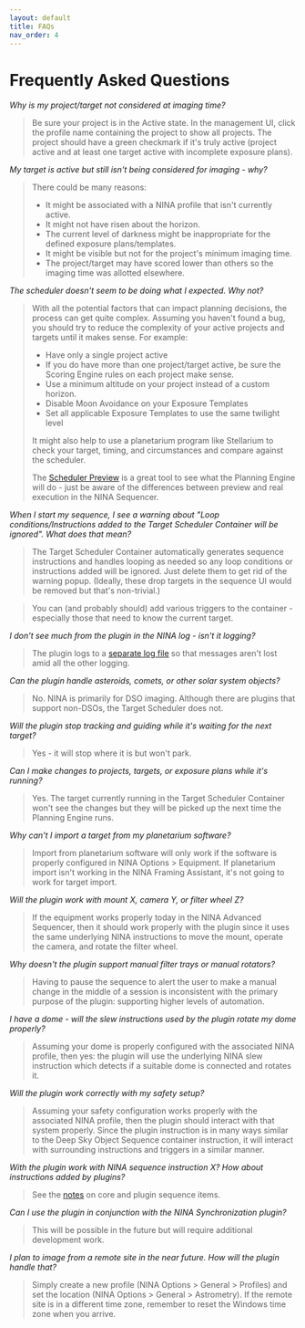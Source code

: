 ```yaml
---
layout: default
title: FAQs
nav_order: 4
---
```


# Frequently Asked Questions

_Why is my project/target not considered at imaging time?_

> Be sure your project is in the Active state.  In the management UI, click the profile name containing the project to show all projects.  The project should have a green checkmark if it's truly active (project active and at least one target active with incomplete exposure plans).

_My target is active but still isn't being considered for imaging - why?_

> There could be many reasons:
> - It might be associated with a NINA profile that isn't currently active.
> - It might not have risen about the horizon.
> - The current level of darkness might be inappropriate for the defined exposure plans/templates.
> - It might be visible but not for the project's minimum imaging time.
> - The project/target may have scored lower than others so the imaging time was allotted elsewhere.

_The scheduler doesn't seem to be doing what I expected.  Why not?_

> With all the potential factors that can impact planning decisions, the process can get quite complex.  Assuming you haven't found a bug, you should try to reduce the complexity of your active projects and targets until it makes sense.  For example:
> * Have only a single project active
> * If you do have more than one project/target active, be sure the Scoring Engine rules on each project make sense.
> * Use a minimum altitude on your project instead of a custom horizon.
> * Disable Moon Avoidance on your Exposure Templates
> * Set all applicable Exposure Templates to use the same twilight level
> 
> It might also help to use a planetarium program like Stellarium to check your target, timing, and circumstances and compare against the scheduler.
> 
> The [Scheduler Preview](scheduler-preview.html) is a great tool to see what the Planning Engine will do - just be aware of the differences between preview and real execution in the NINA Sequencer.

_When I start my sequence, I see a warning about "Loop conditions/Instructions added to the Target Scheduler Container will be ignored".  What does that mean?_

> The Target Scheduler Container automatically generates sequence instructions and handles looping as needed so any loop conditions or instructions added will be ignored.  Just delete them to get rid of the warning popup.  (Ideally, these drop targets in the sequence UI would be removed but that's non-trivial.)

> You can (and probably should) add various triggers to the container - especially those that need to know the current target.

_I don't see much from the plugin in the NINA log - isn't it logging?_

> The plugin logs to a [separate log file](technical-details.html#logging) so that messages aren't lost amid all the other logging.

_Can the plugin handle asteroids, comets, or other solar system objects?_

> No.  NINA is primarily for DSO imaging.  Although there are plugins that support non-DSOs, the Target Scheduler does not.

_Will the plugin stop tracking and guiding while it's waiting for the next target?_

> Yes - it will stop where it is but won't park.

_Can I make changes to projects, targets, or exposure plans while it's running?_

> Yes.  The target currently running in the Target Scheduler Container won't see the changes but they will be picked up the next time the Planning Engine runs.

_Why can't I import a target from my planetarium software?_

> Import from planetarium software will only work if the software is properly configured in NINA Options > Equipment.  If planetarium import isn't working in the NINA Framing Assistant, it's not going to work for target import.

_Will the plugin work with mount X, camera Y, or filter wheel Z?_

> If the equipment works properly today in the NINA Advanced Sequencer, then it should work properly with the plugin since it uses the same underlying NINA instructions to move the mount, operate the camera, and rotate the filter wheel.

_Why doesn't the plugin support manual filter trays or manual rotators?_

> Having to pause the sequence to alert the user to make a manual change in the middle of a session is inconsistent with the primary purpose of the plugin: supporting higher levels of automation.

_I have a dome - will the slew instructions used by the plugin rotate my dome properly?_

> Assuming your dome is properly configured with the associated NINA profile, then yes: the plugin will use the underlying NINA slew instruction which detects if a suitable dome is connected and rotates it.

_Will the plugin work correctly with my safety setup?_

> Assuming your safety configuration works properly with the associated NINA profile, then the plugin should interact with that system properly.  Since the plugin instruction is in many ways similar to the Deep Sky Object Sequence container instruction, it will interact with surrounding instructions and triggers in a similar manner.

_With the plugin work with NINA sequence instruction X?  How about instructions added by plugins?_

> See the [notes](sequencer/notes.html#core-sequence-items) on core and plugin sequence items.

_Can I use the plugin in conjunction with the NINA Synchronization plugin?_

> This will be possible in the future but will require additional development work.

_I plan to image from a remote site in the near future.  How will the plugin handle that?_

> Simply create a new profile (NINA Options > General > Profiles) and set the location (NINA Options > General > Astrometry).  If the remote site is in a different time zone, remember to reset the Windows time zone when you arrive.
